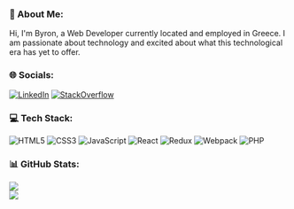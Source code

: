 ### 💫 About Me:
Hi, I'm Byron, a Web Developer currently located and employed in Greece. I am passionate about technology and excited about what this technological era has yet to offer. 


### 🌐 Socials:
[![LinkedIn](https://img.shields.io/badge/LinkedIn-%230077B5.svg?logo=linkedin&logoColor=white)](https://www.linkedin.com/in/vyron-mantzaris-3a928a14b/) [![StackOverflow](https://img.shields.io/stackexchange/stackoverflow/r/6869922?logo=stackoverflow&color=F47F24&label=Stack%20Overflow)](https://stackoverflow.com/users/6869922/vmank)


### 💻 Tech Stack:
![HTML5](https://img.shields.io/badge/html5-%23E34C26.svg?logo=html5&logoColor=white) ![CSS3](https://img.shields.io/badge/css3-%231572B6.svg?logo=css3&logoColor=white) ![JavaScript](https://img.shields.io/badge/javascript-%23323330.svg?logo=javascript&logoColor=%23F7DF1E) ![React](https://img.shields.io/badge/react-%2320232a.svg?logo=react&logoColor=%2361DAFB) ![Redux](https://img.shields.io/badge/redux-%23011627.svg?logo=redux&logoColor=764abc) ![Webpack](https://img.shields.io/badge/webpack-%238DD6F9.svg?logo=webpack&logoColor=black) ![PHP](https://img.shields.io/badge/php-%23011627.svg?logo=php&logoColor=8993be)


### 📊 GitHub Stats:
![](https://github-readme-streak-stats.herokuapp.com/?user=vmank&theme=dark&hide_border=false)<br/>
![](https://github-readme-stats.vercel.app/api/top-langs/?username=vmank&theme=dark&hide_border=false&include_all_commits=false&count_private=false&layout=compact)
